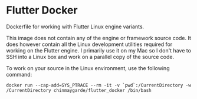 Flutter Docker
==============

Dockerfile for working with Flutter Linux engine variants.

This image does not contain any of the engine or framework source code. It does however contain all the Linux development utilities required for working on the Flutter engine. I primarily use it on my Mac so I don't have to SSH into a Linux box and work on a parallel copy of the source code.

To work on your source in the Linux environment, use the following command:

    docker run --cap-add=SYS_PTRACE --rm -it -v `pwd`:/CurrentDirectory -w /CurrentDirectory chinmaygarde/flutter_docker /bin/bash
